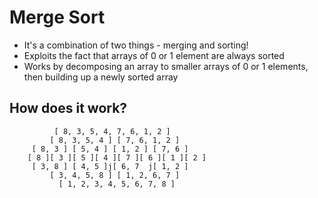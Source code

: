 # Merge Sort

- It's a combination of two things - merging and sorting!
- Exploits the fact that arrays of 0 or 1 element are always sorted
- Works by decomposing an array to smaller arrays of 0 or 1 elements, then building up a newly sorted array

## How does it work?

```
          [ 8, 3, 5, 4, 7, 6, 1, 2 ]
         [ 8, 3, 5, 4 ] [ 7, 6, 1, 2 ]
     [ 8, 3 ] [ 5, 4 ] [ 1, 2 ] [ 7, 6 ]
    [ 8 ][ 3 ][ 5 ][ 4 ][ 7 ][ 6 ][ 1 ][ 2 ]
     [ 3, 8 ] [ 4, 5 ]j[ 6, 7  j[ 1, 2 ]
         [ 3, 4, 5, 8 ] [ 1, 2, 6, 7 ]
           [ 1, 2, 3, 4, 5, 6, 7, 8 ]
```
